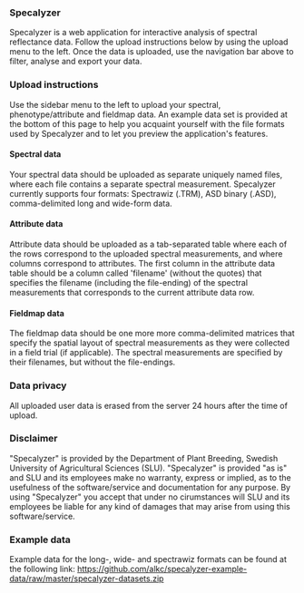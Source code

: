 ### Specalyzer

Specalyzer is a web application for interactive analysis of spectral reflectance data. Follow the upload instructions below by using the upload menu to the left. Once the data is uploaded, use the navigation bar above to filter, analyse and export your data.

### Upload instructions

Use the sidebar menu to the left to upload your spectral, phenotype/attribute and fieldmap data. An example data set is provided at the bottom of this page to help you acquaint yourself with the file formats used by Specalyzer and to let you preview the application's features.

#### Spectral data

Your spectral data should be uploaded as separate uniquely named files, where each file contains a separate spectral measurement. Specalyzer currently supports four formats: Spectrawiz (.TRM), ASD binary (.ASD), comma-delimited long and wide-form data.

#### Attribute data

Attribute data should be uploaded as a tab-separated table where each of the rows correspond to the uploaded spectral measurements, and where columns correspond to attributes. The first column in the attribute data table should be a column called 'filename' (without the quotes) that specifies the filename (including the file-ending) of the spectral measurements that corresponds to the current attribute data row.

#### Fieldmap data

The fieldmap data should be one more more comma-delimited matrices that specify the spatial layout of spectral measurements as they were collected in a field trial (if applicable). The spectral measurements are specified by their filenames, but without the file-endings.

### Data privacy

All uploaded user data is erased from the server 24 hours after the time of upload.

### Disclaimer

"Specalyzer" is provided by the Department of Plant Breeding, Swedish University of Agricultural Sciences (SLU). "Specalyzer" is provided "as is" and SLU and its employees make no warranty, express or implied, as to the usefulness of the software/service and documentation for any purpose. By using "Specalyzer" you accept that under no cirumstances will SLU and its employees be liable for any kind of damages that may arise from using this software/service.

### Example data

Example data for the long-, wide- and spectrawiz formats can be found at the 
following link: https://github.com/alkc/specalyzer-example-data/raw/master/specalyzer-datasets.zip